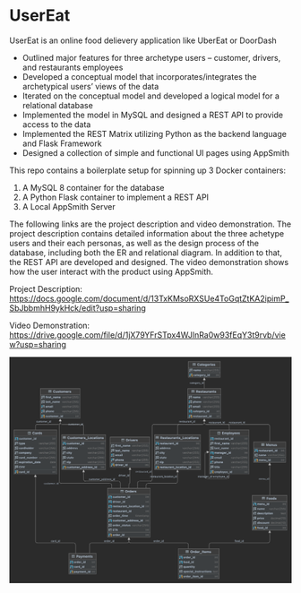 # UserEat

UserEat is an online food delievery application like UberEat or DoorDash
- Outlined major features for three archetype users – customer, drivers, and restaurants employees
- Developed a conceptual model that incorporates/integrates the archetypical users’ views of the data
- Iterated on the conceptual model and developed a logical model for a relational database
- Implemented the model in MySQL and designed a REST API to provide access to the data
- Implemented the REST Matrix utilizing Python as the backend language and Flask Framework
- Designed a collection of simple and functional UI pages using AppSmith

This repo contains a boilerplate setup for spinning up 3 Docker containers: 
1. A MySQL 8 container for the database
2. A Python Flask container to implement a REST API
3. A Local AppSmith Server

The following links are the project description and video demonstration. The project description contains detailed information about the three achetype users and their each personas, as well as the design process of the database, including both the ER and relational diagram. In addition to that, the REST API are developed and designed. The video demonstration shows how the user interact with the product using AppSmith.

Project Description: https://docs.google.com/document/d/13TxKMsoRXSUe4ToGqtZtKA2ipimP_SbJbbmhH9ykHck/edit?usp=sharing 

Video Demonstration: https://drive.google.com/file/d/1jX79YFrSTpx4WJlnRa0w93fEqY3t9rvb/view?usp=sharing

![alt text](https://github.com/jiaying021218/UserEat/blob/main/UserEat%20Diagram.png)

